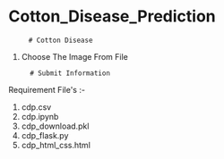 # Cotton_Disease_Prediction

         # Cotton Disease 

1. Choose The Image From File





         # Submit Information
         
       
Requirement File's :-
1. cdp.csv
2. cdp.ipynb
3. cdp_download.pkl
4. cdp_flask.py
5. cdp_html_css.html
























